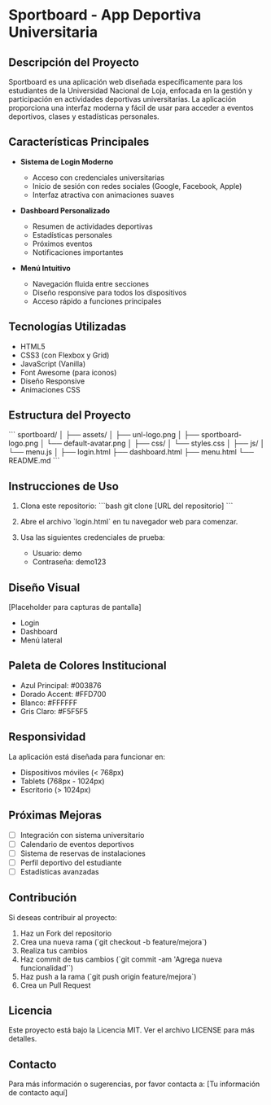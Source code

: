 # Sportboard - App Deportiva Universitaria

## Descripción del Proyecto

Sportboard es una aplicación web diseñada específicamente para los estudiantes de la Universidad Nacional de Loja, enfocada en la gestión y participación en actividades deportivas universitarias. La aplicación proporciona una interfaz moderna y fácil de usar para acceder a eventos deportivos, clases y estadísticas personales.

## Características Principales

- **Sistema de Login Moderno**
  - Acceso con credenciales universitarias
  - Inicio de sesión con redes sociales (Google, Facebook, Apple)
  - Interfaz atractiva con animaciones suaves

- **Dashboard Personalizado**
  - Resumen de actividades deportivas
  - Estadísticas personales
  - Próximos eventos
  - Notificaciones importantes

- **Menú Intuitivo**
  - Navegación fluida entre secciones
  - Diseño responsive para todos los dispositivos
  - Acceso rápido a funciones principales

## Tecnologías Utilizadas

- HTML5
- CSS3 (con Flexbox y Grid)
- JavaScript (Vanilla)
- Font Awesome (para iconos)
- Diseño Responsive
- Animaciones CSS

## Estructura del Proyecto

\`\`\`
sportboard/
│
├── assets/
│   ├── unl-logo.png
│   ├── sportboard-logo.png
│   └── default-avatar.png
│
├── css/
│   └── styles.css
│
├── js/
│   └── menu.js
│
├── login.html
├── dashboard.html
├── menu.html
└── README.md
\`\`\`

## Instrucciones de Uso

1. Clona este repositorio:
   \`\`\`bash
   git clone [URL del repositorio]
   \`\`\`

2. Abre el archivo \`login.html\` en tu navegador web para comenzar.

3. Usa las siguientes credenciales de prueba:
   - Usuario: demo
   - Contraseña: demo123

## Diseño Visual

[Placeholder para capturas de pantalla]

- Login
- Dashboard
- Menú lateral

## Paleta de Colores Institucional

- Azul Principal: #003876
- Dorado Accent: #FFD700
- Blanco: #FFFFFF
- Gris Claro: #F5F5F5

## Responsividad

La aplicación está diseñada para funcionar en:
- Dispositivos móviles (< 768px)
- Tablets (768px - 1024px)
- Escritorio (> 1024px)

## Próximas Mejoras

- [ ] Integración con sistema universitario
- [ ] Calendario de eventos deportivos
- [ ] Sistema de reservas de instalaciones
- [ ] Perfil deportivo del estudiante
- [ ] Estadísticas avanzadas

## Contribución

Si deseas contribuir al proyecto:
1. Haz un Fork del repositorio
2. Crea una nueva rama (\`git checkout -b feature/mejora\`)
3. Realiza tus cambios
4. Haz commit de tus cambios (\`git commit -am 'Agrega nueva funcionalidad'\`)
5. Haz push a la rama (\`git push origin feature/mejora\`)
6. Crea un Pull Request

## Licencia

Este proyecto está bajo la Licencia MIT. Ver el archivo LICENSE para más detalles.

## Contacto

Para más información o sugerencias, por favor contacta a:
[Tu información de contacto aquí]
